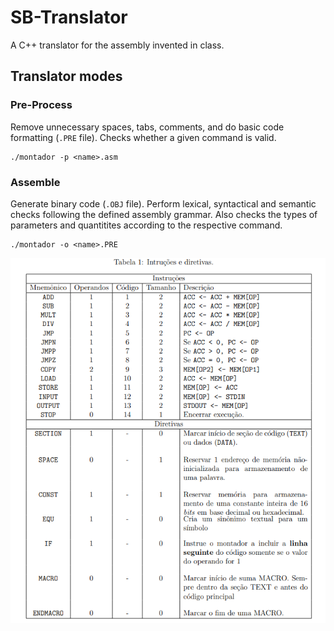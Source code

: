 # SB-Translator

A C++ translator for the assembly invented in class.


## Translator modes

### Pre-Process

Remove unnecessary spaces, tabs, comments, and do basic code formatting (`.PRE` file).
Checks whether a given command is valid.
    
    ./montador -p <name>.asm


### Assemble

Generate binary code (`.OBJ` file).
Perform lexical, syntactical and semantic checks following the defined assembly grammar. Also checks the types of parameters and quantitites according to the respective command.
    
    ./montador -o <name>.PRE



![Tabela de comandos][1]


[1]: images/OPCODE-Table.PNG